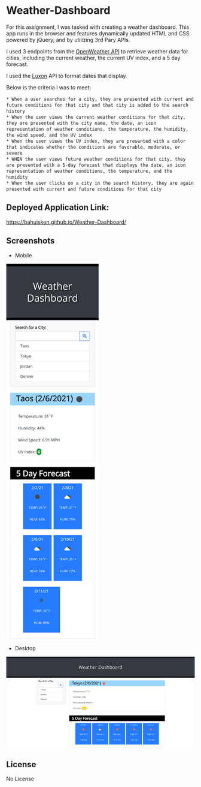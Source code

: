 # Weather-Dashboard

For this assignment, I was tasked with creating a weather dashboard. This app runs in the browser and features dynamically updated HTML and CSS powered by jQuery, and by utilizing 3rd Pary APIs.

I used 3 endpoints from the [OpenWeather API](https://openweathermap.org/api) to retrieve weather data for cities, including the current weather, the current UV index, and a 5 day forecast. 

I used the [Luxon](https://moment.github.io/luxon/) API to format dates that display. 

Below is the criteria I was to meet:

    * When a user searches for a city, they are presented with current and future conditions for that city and that city is added to the search history
    * When the user views the current weather conditions for that city, they are presented with the city name, the date, an icon representation of weather conditions, the temperature, the humidity, the wind speed, and the UV index
    * When the user views the UV index, they are presented with a color that indicates whether the conditions are favorable, moderate, or severe
    * WHEN the user views future weather conditions for that city, they are presented with a 5-day forecast that displays the date, an icon representation of weather conditions, the temperature, and the humidity
    * When the user clicks on a city in the search history, they are again presented with current and future conditions for that city

## Deployed Application Link:

https://bahuisken.github.io/Weather-Dashboard/

## Screenshots

- Mobile

![Mobile Weather Dashboard demo](./assets/images/weather-dashboard-mobile.png)

- Desktop

![Desktop Weather Dashboard demo](./assets/images/weather-dashboard-desktop.png)

## License

No License